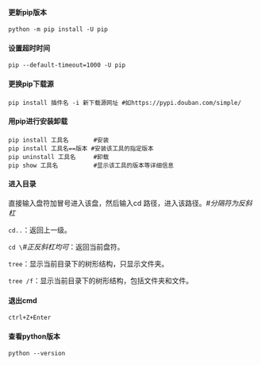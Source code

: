 #### 更新pip版本
```
python -m pip install -U pip
```

#### 设置超时时间
```
pip --default-timeout=1000 -U pip
```

#### 更换pip下载源
```
pip install 插件名 -i 新下载源网址 #如https://pypi.douban.com/simple/
```

#### 用pip进行安装卸载
```
pip install 工具名       #安装
pip install 工具名==版本 #安装该工具的指定版本
pip uninstall 工具名     #卸载
pip show 工具名          #显示该工具的版本等详细信息
```

#### 进入目录
直接输入盘符加冒号进入该盘，然后输入cd 路径，进入该路径。*#分隔符为反斜杠*

`cd..`：返回上一级。

`cd \`*#正反斜杠均可*：返回当前盘符。

`tree`：显示当前目录下的树形结构，只显示文件夹。

`tree /f`：显示当前目录下的树形结构，包括文件夹和文件。

#### 退出cmd
`ctrl+Z+Enter`

#### 查看python版本
`python --version`
